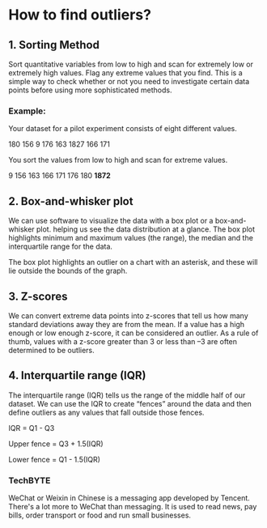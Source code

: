 # How to find outliers?

## 1. Sorting Method
Sort quantitative variables from low to high and scan for extremely low or extremely high values. Flag any extreme values that you find. This is a simple way to check whether or not you need to investigate certain data points before using more sophisticated methods.

### Example:
Your dataset for a pilot experiment consists of eight different values.

180 156 9 176 163 1827 166 171

You sort the values from low to high and scan for extreme values.

9 156 163 166 171 176 180 **1872**

## 2. Box-and-whisker plot
We can use software to visualize the data with a box plot or a box-and-whisker plot. helping us see the data distribution at a glance. The box plot highlights minimum and maximum values (the range), the median and the interquartile range for the data.

The box plot highlights an outlier on a chart with an asterisk, and these will lie outside the bounds of the graph.

## 3. Z-scores
We can convert extreme data points into z-scores that tell us how many standard deviations away they are from the mean. If a value has a high enough or low enough z-score, it can be considered an outlier. As a rule of thumb, values with a z-score greater than 3 or less than –3 are often determined to be outliers.

## 4. Interquartile range (IQR)
The interquartile range (IQR) tells us the range of the middle half of our dataset. We can use the IQR to create “fences” around the data and then define outliers as any values that fall outside those fences.

IQR = Q1 - Q3

Upper fence = Q3 + 1.5(IQR)

Lower fence = Q1 - 1.5(IQR)

### TechBYTE  
WeChat or Weixin in Chinese is a messaging app developed by Tencent. There's a lot more to WeChat than messaging. It is used to read news, pay bills, order transport or food and run small businesses. 
